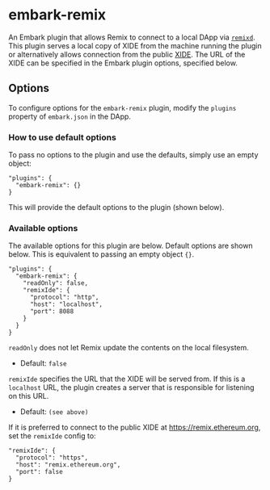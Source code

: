 # embark-remix
An Embark plugin that allows Remix to connect to a local DApp via [`remixd`](https://github.com/ethereum/remixd). This plugin serves a local copy of XIDE from the machine running the plugin or alternatively allows connection from the public [XIDE](https://remix.ethereum.org). The URL of the XIDE can be specified in the Embark plugin options, specified below.

## Options
To configure options for the `embark-remix` plugin, modify the `plugins` property of `embark.json` in the DApp.

### How to use default options
To pass no options to the plugin and use the defaults, simply use an empty object:
```
"plugins": {
  "embark-remix": {}
}
```
This will provide the default options to the plugin (shown below).

### Available options
The available options for this plugin are below. Default options are shown below. This is equivalent to passing an empty object `{}`.
```
"plugins": {
  "embark-remix": {
    "readOnly": false,
    "remixIde": {
      "protocol": "http",
      "host": "localhost",
      "port": 8088
    }
  }
}
```


`readOnly` does not let Remix update the contents on the local filesystem. 
 - Default: `false`

`remixIde` specifies the URL that the XIDE will be served from. If this is a `localhost` URL, the plugin creates a server that is responsible for listening on this URL. 
 - Default: `(see above)`

If it is preferred to connect to the public XIDE at https://remix.ethereum.org, set the `remixIde` config to:
```
"remixIde": {
  "protocol": "https",
  "host": "remix.ethereum.org",
  "port": false
}
```